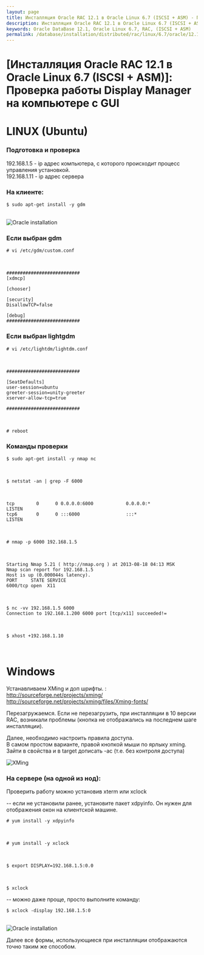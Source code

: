 ```yaml
---
layout: page
title: Инсталляция Oracle RAC 12.1 в Oracle Linux 6.7 (ISCSI + ASM) - Проверка работы Display Manager на компьютере с GUI
description: Инсталляция Oracle RAC 12.1 в Oracle Linux 6.7 (ISCSI + ASM) - Проверка работы Display Manager на компьютере с GUI
keywords: Oracle DataBase 12.1, Oracle Linux 6.7, RAC, (ISCSI + ASM)
permalink: /database/installation/distributed/rac/linux/6.7/oracle/12.1/iscsi-asm/check-display-manager/
---
```


# [Инсталляция Oracle RAC 12.1 в Oracle Linux 6.7 (ISCSI + ASM)]: Проверка работы Display Manager на компьютере с GUI

# LINUX (Ubuntu)

### Подготовка и проверка

192.168.1.5 - ip адрес компьютера, с которого происходит процесс управления установкой.<br/>
192.168.1.11 - ip адрес сервера<br/>

### На клиенте:

    $ sudo apt-get install -y gdm

<br/><img src="https://img.oracledba.net/img/oracle/database/simple/11.2/gdm.png" border="0" alt="Oracle installation"><br/>

### Если выбран gdm

    # vi /etc/gdm/custom.conf

<br/>

    ###########################
    [xdmcp]

    [chooser]

    [security]
    DisallowTCP=false

    [debug]
    ###########################

### Если выбран lightgdm

    # vi /etc/lightdm/lightdm.conf

<br/>

    ###########################

    [SeatDefaults]
    user-session=ubuntu
    greeter-session=unity-greeter
    xserver-allow-tcp=true

    ###########################

<br/>

    # reboot

### Команды проверки

    $ sudo apt-get install -y nmap nc

<br/>

    $ netstat -an | grep -F 6000

<br/>

    tcp        0      0 0.0.0.0:6000            0.0.0.0:*               LISTEN
    tcp6       0      0 :::6000                 :::*                    LISTEN

<br/>

    # nmap -p 6000 192.168.1.5

<br/>

    Starting Nmap 5.21 ( http://nmap.org ) at 2013-08-18 04:13 MSK
    Nmap scan report for 192.168.1.5
    Host is up (0.000044s latency).
    PORT     STATE SERVICE
    6000/tcp open  X11

<br/>

    $ nc -vv 192.168.1.5 6000
    Connection to 192.168.1.200 6000 port [tcp/x11] succeeded!=

<br/>

    $ xhost +192.168.1.10

<br/>

# Windows

Устанавливаем XMing и доп шрифты. :<br/>
http://sourceforge.net/projects/xming/<br/>
http://sourceforge.net/projects/xming/files/Xming-fonts/

Перезагружаемся. Если не перезагрузить, при инсталляции в 10 версии RAC, возникали проблемы (кнопка не отображались на последнем шаге инсталляции).

Далее, необходимо настроить правила доступа.<br/>
В самом простом варианте, правой кнопкой мыши по ярлыку xming. Зайти в свойства и в target дописать -ac (т.е. без контроля доступа)

<img src="https://img.oracledba.net/img/oracle/database/simple/12.1/XMing.png" border="0" alt="XMing">

<br/>

### На сервере (на одной из нод):

Проверить работу можно установив xterm или xclock

-- если не установили ранее, установите пакет xdpyinfo. Он нужен для отображения окон на клиентской машине.

    # yum install -y xdpyinfo

<br/>

    # yum install -y xclock

<br/>

    $ export DISPLAY=192.168.1.5:0.0

<br/>

    $ xclock

-- можно даже проще, просто выполните команду:

    $ xclock -display 192.168.1.5:0

<br/><img src="https://img.oracledba.net/img/oracle/database/simple/11.2/xclock.png" border="0" alt="Oracle installation"><br/>

Далее все формы, использующиеся при инсталляции отображаются точно таким же способом.
